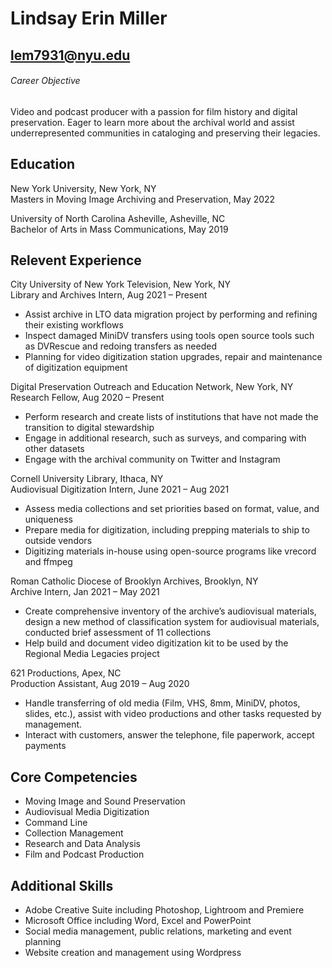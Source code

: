 # Lindsay Erin Miller  

## lem7931@nyu.edu 

###### Career Objective  

Video and podcast producer with a passion for film history and digital preservation. Eager to learn more about the archival world and assist underrepresented communities in cataloging and preserving their legacies.  

## Education  

New York University, New York, NY  
Masters in Moving Image Archiving and Preservation, May 2022  

University of North Carolina Asheville, Asheville, NC  
Bachelor of Arts in Mass Communications, May 2019  

## Relevent Experience  

City University of New York Television, New York, NY  
Library and Archives Intern, Aug 2021 – Present  
* Assist archive in LTO data migration project by performing and refining their existing workflows
* Inspect damaged MiniDV transfers using tools open source tools such as DVRescue and redoing transfers as needed 
* Planning for video digitization station upgrades, repair and maintenance of digitization equipment

Digital Preservation Outreach and Education Network, New York, NY  
Research Fellow, Aug 2020 – Present  
* Perform research and create lists of institutions that have not made the transition to digital stewardship  
* Engage in additional research, such as surveys, and comparing with other datasets  
* Engage with the archival community on Twitter and Instagram 

Cornell University Library, Ithaca, NY  
Audiovisual Digitization Intern, June 2021 – Aug 2021  
* Assess media collections and set priorities based on format, value, and uniqueness 
* Prepare media for digitization, including prepping materials to ship to outside vendors 
* Digitizing materials in-house using open-source programs like vrecord and ffmpeg 

Roman Catholic Diocese of Brooklyn Archives, Brooklyn, NY  
Archive Intern, Jan 2021 – May 2021 
* Create comprehensive inventory of the archive’s audiovisual materials, design a new method of  classification system for audiovisual materials, conducted brief assessment of 11 collections
* Help build and document video digitization kit to be used by the Regional Media Legacies project  

621 Productions, Apex, NC  
Production Assistant, Aug 2019 – Aug 2020 
* Handle transferring of old media (Film, VHS, 8mm, MiniDV, photos, slides, etc.), assist with video productions and other tasks requested by management.
* Interact with customers, answer the telephone, file paperwork, accept payments

## Core Competencies   					
* Moving Image and Sound Preservation 
* Audiovisual Media Digitization
* Command Line  
* Collection Management
* Research and Data Analysis 
* Film and Podcast Production  

## Additional Skills  
* Adobe Creative Suite including Photoshop, Lightroom and Premiere  
* Microsoft Office including Word, Excel and PowerPoint  
* Social media management, public relations, marketing and event planning 
* Website creation and management using Wordpress 



